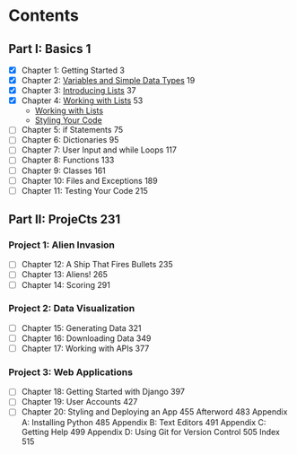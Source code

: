 # Contents

## Part I: **Basics** 1

- [x] Chapter 1: Getting Started  3
- [x] Chapter 2: [Variables and Simple Data Types](./ch-02/notes/variables-and-simple-data-types.md) 19
- [x] Chapter 3: [Introducing Lists](./ch-03/notes/introducing-lists.md) 37
- [x] Chapter 4: [Working with Lists](./ch-04/notes/working-with-lists.md) 53
  - [Working with Lists](./ch-04/notes/working-with-lists.md#working-with-lists)
  - [Styling Your Code](./ch-04/notes/styling-your-code.md)
- [ ] Chapter 5: if Statements 75
- [ ] Chapter 6: Dictionaries 95
- [ ] Chapter 7: User Input and while Loops 117
- [ ] Chapter 8: Functions  133
- [ ] Chapter 9: Classes 161
- [ ] Chapter 10: Files and Exceptions 189
- [ ] Chapter 11: Testing Your Code 215

## Part II: ProjeCts 231

### Project 1: Alien Invasion

- [ ] Chapter 12: A Ship That Fires Bullets 235
- [ ] Chapter 13: Aliens! 265
- [ ] Chapter 14: Scoring  291

### Project 2: Data Visualization

- [ ] Chapter 15: Generating Data 321
- [ ] Chapter 16: Downloading Data 349
- [ ] Chapter 17: Working with APIs 377

### Project 3: Web Applications

- [ ] Chapter 18: Getting Started with Django 397
- [ ] Chapter 19: User Accounts 427
- [ ] Chapter 20: Styling and Deploying an App  455
Afterword 483
Appendix A: Installing Python  485
Appendix B: Text Editors 491
Appendix C: Getting Help  499
Appendix D: Using Git for Version Control 505
Index  515
